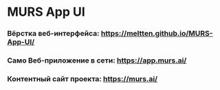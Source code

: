 # MURS App UI
### Вёрстка веб-интерфейса: https://meltten.github.io/MURS-App-UI/
### Само Веб-приложение в сети: https://app.murs.ai/
### Контентный сайт проекта: https://murs.ai/
